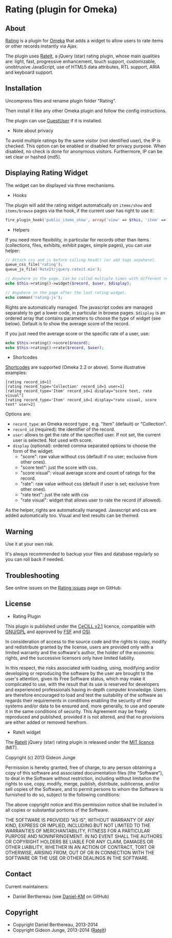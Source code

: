 Rating (plugin for Omeka)
=========================

About
-----

[Rating] is a plugin for [Omeka] that adds a widget to allow users to rate items
or other records instantly via Ajax.

The plugin uses [RateIt], a jQuery (star) rating plugin, whose main qualities
are: light, fast, progressive enhancement, touch support, customizable,
unobtrusive JavaScript, use of HTML5 data attributes, RTL support, ARIA and
keyboard support.


Installation
------------

Uncompress files and rename plugin folder "Rating".

Then install it like any other Omeka plugin and follow the config instructions.

The plugin can use [GuestUser] if it is installed.

* Note about privacy

To avoid multiple ratings by the same visitor (not identified user), the IP is
checked. This option can be enabled or disabled for privacy purpose. When
disabled, no check is done for anonymous visitors. Furthermore, IP can be set
clear or hashed (md5).


Displaying Rating Widget
------------------------

The widget can be displayed via three mechanisms.

* Hooks

The plugin will add the rating widget automatically on `items/show` and
`items/browse` pages via the hook, if the current user has right to use it:

```php
fire_plugin_hook('public_items_show', array('view' => $this, 'item' => $item));
```

* Helpers

If you need more flexibility, in particular for records other than items
(collections, files, exhibits, exhibit pages, simple pages), you can use helper:

```php
// Attach css and js before calling head() (or add tags anywhere).
queue_css_file('rating');
queue_js_file('RateIt/jquery.rateit.min');

// Anywhere in the page. Can be called multiple times with different records.
echo $this->rating()->widget($record, $user, $display);

// Anywhere in the page after the last rating widget.
echo common('rating-js');
```

Rights are automatically managed. The javascript codes are managed separately to
get a lower code, in particular in browse pages. `$display` is an ordered array
that contains parameters to choose the type of widget (see below). Default is to
show the average score of the record.

If you just need the average score or the specific rate of a user, use:

```php
echo $this->rating()->score($record);
echo $this->rating()->rate($record, $user);
```

* Shortcodes

[Shortcodes] are supported (Omeka 2.2 or above). Some illustrative examples:

```
[rating record_id=1]
[rating record_type='Collection' record_id=1 user=1]
[rating record_type='Item' record_id=1 display="score text, rate visual"]
[rating record_type='Item' record_id=1 display="rate visual, score text" user=2]
```

Options are:
- `record_type`: an Omeka record type , e.g. "Item" (default) or "Collection".
- `record_id` (required): the identifier of the record.
- `user`: allows to get the rate of the specified user. If not set, the current
user is selected. Not used with score.
- `display` (optional): ordered comma separated options to choose the
form of the widget:
  - "score": raw value without css (default if no user; exclusive from other
  ones).
  - "score text": just the score with css.
  - "score visual": visual average score and count of ratings for the record.
  - "rate": raw value without css (default if user is set; exclusive from other
  ones).
  - "rate text": just the rate with css
  - "rate visual": widget that allows user to rate the record (if allowed).

As the helper, rights are automatically managed. Javascript and css are added
automatically too. Visual and text results can be themed.


Warning
-------

Use it at your own risk.

It's always recommended to backup your files and database regularly so you can
roll back if needed.


Troubleshooting
---------------

See online issues on the [Rating issues] page on GitHub.


License
-------

* Rating Plugin

This plugin is published under the [CeCILL v2.1] licence, compatible with
[GNU/GPL] and approved by [FSF] and [OSI].

In consideration of access to the source code and the rights to copy, modify and
redistribute granted by the license, users are provided only with a limited
warranty and the software's author, the holder of the economic rights, and the
successive licensors only have limited liability.

In this respect, the risks associated with loading, using, modifying and/or
developing or reproducing the software by the user are brought to the user's
attention, given its Free Software status, which may make it complicated to use,
with the result that its use is reserved for developers and experienced
professionals having in-depth computer knowledge. Users are therefore encouraged
to load and test the suitability of the software as regards their requirements
in conditions enabling the security of their systems and/or data to be ensured
and, more generally, to use and operate it in the same conditions of security.
This Agreement may be freely reproduced and published, provided it is not
altered, and that no provisions are either added or removed herefrom.


* RateIt widget

The [RateIt] jQuery (star) rating plugin is released under the [MIT licence] (MIT).

Copyright (c) 2013 Gideon Junge

Permission is hereby granted, free of charge, to any person obtaining a copy of
this software and associated documentation files (the "Software"), to deal in
the Software without restriction, including without limitation the rights to
use, copy, modify, merge, publish, distribute, sublicense, and/or sell copies of
the Software, and to permit persons to whom the Software is furnished to do so,
subject to the following conditions:

The above copyright notice and this permission notice shall be included in all
copies or substantial portions of the Software.

THE SOFTWARE IS PROVIDED "AS IS", WITHOUT WARRANTY OF ANY KIND, EXPRESS OR
IMPLIED, INCLUDING BUT NOT LIMITED TO THE WARRANTIES OF MERCHANTABILITY, FITNESS
FOR A PARTICULAR PURPOSE AND NONINFRINGEMENT. IN NO EVENT SHALL THE AUTHORS OR
COPYRIGHT HOLDERS BE LIABLE FOR ANY CLAIM, DAMAGES OR OTHER LIABILITY, WHETHER
IN AN ACTION OF CONTRACT, TORT OR OTHERWISE, ARISING FROM, OUT OF OR IN
CONNECTION WITH THE SOFTWARE OR THE USE OR OTHER DEALINGS IN THE SOFTWARE.


Contact
-------

Current maintainers:
* Daniel Berthereau (see [Daniel-KM] on GitHub)


Copyright
---------

* Copyright Daniel Berthereau, 2013-2014
* Copyright Gideon Junge, 2013-2014 ([RateIt])


[Omeka]: https://omeka.org "Omeka.org"
[RateIt]: https://rateit.codeplex.com
[Rating]: https://github.com/Daniel-KM/Rating
[Shortcodes]: http://omeka.org/codex/Shortcodes
[Rating issues]: https://github.com/Daniel-KM/Rating/issues
[GuestUser]: https://github.com/omeka/plugin-GuestUser
[CeCILL v2.1]: http://www.cecill.info/licences/Licence_CeCILL_V2.1-en.html
[GNU/GPL]: https://www.gnu.org/licenses/gpl-3.0.html "GNU/GPL v3"
[FSF]: https://www.fsf.org
[OSI]: http://opensource.org
[MIT licence]: http://opensource.org/licenses/MIT
[Daniel-KM]: https://github.com/Daniel-KM "Daniel Berthereau"
